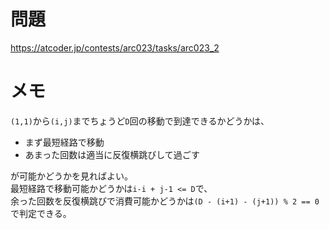 # 問題

https://atcoder.jp/contests/arc023/tasks/arc023_2

# メモ

`(1,1)`から`(i,j)`までちょうど`D`回の移動で到達できるかどうかは、

- まず最短経路で移動
- あまった回数は適当に反復横跳びして過ごす

が可能かどうかを見ればよい。\
最短経路で移動可能かどうかは`i-i + j-1 <= D`で、\
余った回数を反復横跳びで消費可能かどうかは`(D - (i+1) - (j+1)) % 2 == 0`で判定できる。
